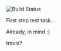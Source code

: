 ![Build Status](https://travis-ci.com/stroyeka/fuzzysearch.svg?branch=main)

First step test task...

Already, in  mind :)

travis?